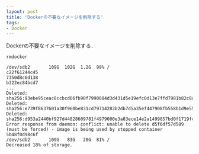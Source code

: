 ```yaml
---
layout: post
title: 'Dockerの不要なイメージを削除する'
tags:
- Docker
---
```


Dockerの不要なイメージを削除する．

`rmdocker`

    /dev/sdb2       109G  102G  1.2G  99% /
    c22f61244c45
    7350d8c6d138
    b322ec84bcd7
    ...
    Deleted: sha256:93ebe95ceac8ccbcd66fb90f7990084d3d431d5e19efc0d13e7ffd7981b82c8a
    Deleted: sha256:e739f8637601a30f960be831cd79714283b2db7d5a35ef447908fb558b1d9e55
    Deleted: sha256:d953a2440bf927d44828609781f4979000e3a83ece14e2a1499857bd0f1719fc
    Error response from daemon: conflict: unable to delete d5f6df57d589 (must be forced) - image is being used by stopped container 5b48f0d98c6f
    /dev/sdb2       109G   83G   20G  81% /
    Decreased 18% of storage.

<script src="https://gist-it.appspot.com/http://github.com/noyuno/dotfiles/raw/master/bin/rmdocker"></script>

